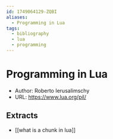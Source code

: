 ```yaml
---
id: 1749064129-ZQBI
aliases:
  - Programming in Lua
tags:
  - bibliography
  - lua
  - programming
---
```


# Programming in Lua

- Author: Roberto Ierusalimschy
- URL: <https://www.lua.org/pil/>

## Extracts

- [[what is a chunk in lua]]

